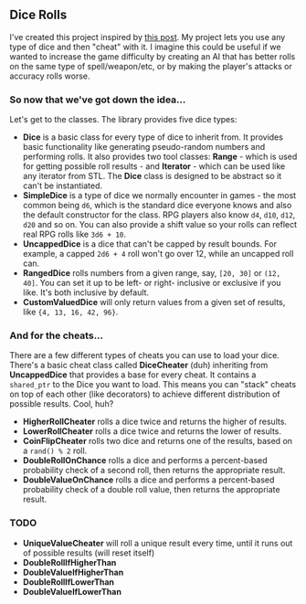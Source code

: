 ## Dice Rolls

I've created this project inspired by [this post](http://www.redblobgames.com/articles/probability/damage-rolls.html). My project lets you use any type of dice and then "cheat" with it. I imagine this could be useful if we wanted to increase the game difficulty by creating an AI that has better rolls on the same type of spell/weapon/etc, or by making the player's attacks or accuracy rolls worse.

### So now that we've got down the idea...

Let's get to the classes. The library provides five dice types:

* **Dice** is a basic class for every type of dice to inherit from. It provides basic functionality like generating pseudo-random numbers and performing rolls. It also provides two tool classes: **Range** - which is used for getting possible roll results - and **Iterator** - which can be used like any iterator from STL. The **Dice** class is designed to be abstract so it can't be instantiated.
* **SimpleDice** is a type of dice we normally encounter in games - the most common being `d6`, which is the standard dice everyone knows and also the default constructor for the class. RPG players also know `d4`, `d10`, `d12`, `d20` and so on. You can also provide a shift value so your rolls can reflect real RPG rolls like `3d6 + 10`.
* **UncappedDice** is a dice that can't be capped by result bounds. For example, a capped `2d6 + 4` roll won't go over 12, while an uncapped roll can.
* **RangedDice** rolls numbers from a given range, say, `[20, 30]` or `(12, 40]`. You can set it up to be left- or right- inclusive or exclusive if you like. It's both inclusive by default.
* **CustomValuedDice** will only return values from a given set of results, like `{4, 13, 16, 42, 96}`.

### And for the cheats...

There are a few different types of cheats you can use to load your dice. There's a basic cheat class called **DiceCheater** (duh) inheriting from **UncappedDice** that provides a base for every cheat. It contains a `shared_ptr` to the Dice you want to load. This means you can "stack" cheats on top of each other (like decorators) to achieve different distribution of possible results. Cool, huh?

* **HigherRollCheater** rolls a dice twice and returns the higher of results.
* **LowerRollCheater** rolls a dice twice and returns the lower of results.
* **CoinFlipCheater** rolls two dice and returns one of the results, based on a `rand() % 2` roll.
* **DoubleRollOnChance** rolls a dice and performs a percent-based probability check of a second roll, then returns the appropriate result.
* **DoubleValueOnChance** rolls a dice and performs a percent-based probability check of a double roll value, then returns the appropriate result.

### TODO

* **UniqueValueCheater** will roll a unique result every time, until it runs out of possible results (will reset itself)
* **DoubleRollIfHigherThan**
* **DoubleValueIfHigherThan**
* **DoubleRollIfLowerThan**
* **DoubleValueIfLowerThan**
